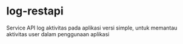 # log-restapi
 Service API log aktivitas pada aplikasi versi simple, untuk memantau aktivitas user dalam penggunaan aplikasi
